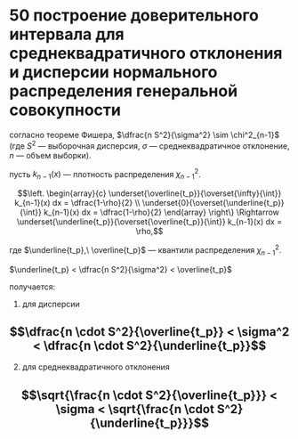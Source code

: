 # 50 построение доверительного интервала для среднеквадратичного отклонения и дисперсии нормального распределения генеральной совокупности

согласно теореме Фишера, $\dfrac{n S^2}{\sigma^2} \sim \chi^2_{n-1}$ (где $S^2$ — выборочная дисперсия, $\sigma$ — среднеквадратичное отклонение, $n$ — объем выборки).

пусть $k_{n-1}(x)$ — плотность распределения $\chi_{n-1}^2$.

$$\left. \begin{array}{c} \underset{\overline{t_p}}{\overset{\infty}{\int}} k_{n-1}(x) dx = \dfrac{1-\rho}{2} \\ \underset{0}{\overset{\underline{t_p}}{\int}} k_{n-1}(x) dx = \dfrac{1-\rho}{2} \end{array} \right\} \Rightarrow \underset{\underline{t_p}}{\overset{\overline{t_p}}{\int}} k_{n-1}(x) dx = \rho,$$

где $\underline{t_p},\ \overline{t_p}$ — квантили распределения $\chi^2_{n-1}$.

$\underline{t_p} < \dfrac{n S^2}{\sigma^2} < \overline{t_p}$

получается:
1. для дисперсии

$$\dfrac{n \cdot S^2}{\overline{t_p}} < \sigma^2 < \dfrac{n \cdot S^2}{\underline{t_p}}$$
---

2. для среднеквадратичного отклонения

$$\sqrt{\frac{n \cdot S^2}{\overline{t_p}}} < \sigma < \sqrt{\frac{n \cdot S^2}{\underline{t_p}}}$$
---